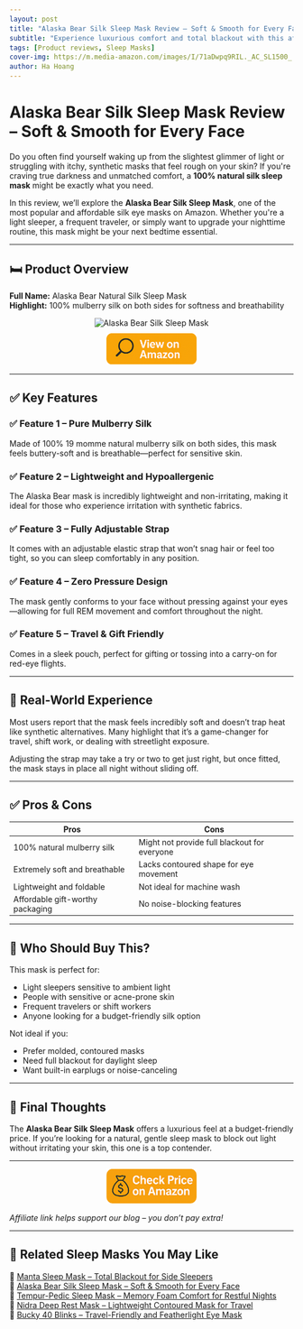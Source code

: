 ```yaml
---
layout: post
title: "Alaska Bear Silk Sleep Mask Review – Soft & Smooth for Every Face"
subtitle: "Experience luxurious comfort and total blackout with this affordable silk sleep mask."
tags: [Product reviews, Sleep Masks]
cover-img: https://m.media-amazon.com/images/I/71aDwpq9RIL._AC_SL1500_.jpg
author: Ha Hoang
---
```


# Alaska Bear Silk Sleep Mask Review – Soft & Smooth for Every Face

Do you often find yourself waking up from the slightest glimmer of light or struggling with itchy, synthetic masks that feel rough on your skin? If you're craving true darkness and unmatched comfort, a **100% natural silk sleep mask** might be exactly what you need.

In this review, we’ll explore the **Alaska Bear Silk Sleep Mask**, one of the most popular and affordable silk eye masks on Amazon. Whether you're a light sleeper, a frequent traveler, or simply want to upgrade your nighttime routine, this mask might be your next bedtime essential.

---

## 🛏️ Product Overview

**Full Name:** Alaska Bear Natural Silk Sleep Mask  
**Highlight:** 100% mulberry silk on both sides for softness and breathability

<div style="text-align:center;">
  <img src="https://m.media-amazon.com/images/I/71aDwpq9RIL._AC_SL1500_.jpg" alt="Alaska Bear Silk Sleep Mask" style="width:400px; height:auto;" />
  <br/>
  <a href="https://amzn.to/3YFx84n?tag=havan07-20" target="_blank" rel="nofollow sponsored noopener">
    <img src="/assets/img/view.png" alt="View on Amazon" style="width:160px; height:auto; margin-top:10px;" />
  </a>
</div>

---

## ✅ Key Features

### ✅ Feature 1 – Pure Mulberry Silk  
Made of 100% 19 momme natural mulberry silk on both sides, this mask feels buttery-soft and is breathable—perfect for sensitive skin.

### ✅ Feature 2 – Lightweight and Hypoallergenic  
The Alaska Bear mask is incredibly lightweight and non-irritating, making it ideal for those who experience irritation with synthetic fabrics.

### ✅ Feature 3 – Fully Adjustable Strap  
It comes with an adjustable elastic strap that won’t snag hair or feel too tight, so you can sleep comfortably in any position.

### ✅ Feature 4 – Zero Pressure Design  
The mask gently conforms to your face without pressing against your eyes—allowing for full REM movement and comfort throughout the night.

### ✅ Feature 5 – Travel & Gift Friendly  
Comes in a sleek pouch, perfect for gifting or tossing into a carry-on for red-eye flights.

---

## 🧪 Real-World Experience

Most users report that the mask feels incredibly soft and doesn’t trap heat like synthetic alternatives. Many highlight that it’s a game-changer for travel, shift work, or dealing with streetlight exposure.

Adjusting the strap may take a try or two to get just right, but once fitted, the mask stays in place all night without sliding off.

---

## ✅ Pros & Cons

| Pros | Cons |
|------|------|
| 100% natural mulberry silk | Might not provide full blackout for everyone |
| Extremely soft and breathable | Lacks contoured shape for eye movement |
| Lightweight and foldable | Not ideal for machine wash |
| Affordable gift-worthy packaging | No noise-blocking features |

---

## 👥 Who Should Buy This?

This mask is perfect for:

- Light sleepers sensitive to ambient light  
- People with sensitive or acne-prone skin  
- Frequent travelers or shift workers  
- Anyone looking for a budget-friendly silk option  

Not ideal if you:

- Prefer molded, contoured masks  
- Need full blackout for daylight sleep  
- Want built-in earplugs or noise-canceling

---

## 🤔 Final Thoughts

The **Alaska Bear Silk Sleep Mask** offers a luxurious feel at a budget-friendly price. If you’re looking for a natural, gentle sleep mask to block out light without irritating your skin, this one is a top contender.

---

<div style="text-align:center;">
  <a href="https://amzn.to/3YFx84n?tag=havan07-20" target="_blank" rel="nofollow sponsored noopener">
    <img src="/assets/img/checkprice.png" alt="Check price on Amazon" style="width:160px; height:auto;" />
  </a>
</div>

*Affiliate link helps support our blog – you don’t pay extra!*

---
## 🧾 Related Sleep Masks You May Like

<ul style="list-style: none; padding-left: 0;">
  <li>🔗 <a href="https://havan.yoga/2025/05/13/manta-sleep-mask-review/">Manta Sleep Mask – Total Blackout for Side Sleepers</a></li>
  <li>🔗 <a href="https://havan.yoga/2025/05/14/alaska-bear-silk-sleep-mask-review/">Alaska Bear Silk Sleep Mask – Soft & Smooth for Every Face</a></li>
  <li>🔗 <a href="https://havan.yoga/2025/05/14/tempur-pedic-sleep-mask-review/">Tempur-Pedic Sleep Mask – Memory Foam Comfort for Restful Nights</a></li>
  <li>🔗 <a href="https://havan.yoga/2025/05/14/nidra-sleep-mask-review/">Nidra Deep Rest Mask – Lightweight Contoured Mask for Travel</a></li>
  <li>🔗 <a href="https://havan.yoga/2025/05/14/bucky-40-blinks-review/">Bucky 40 Blinks – Travel-Friendly and Featherlight Eye Mask</a></li>
</ul>
